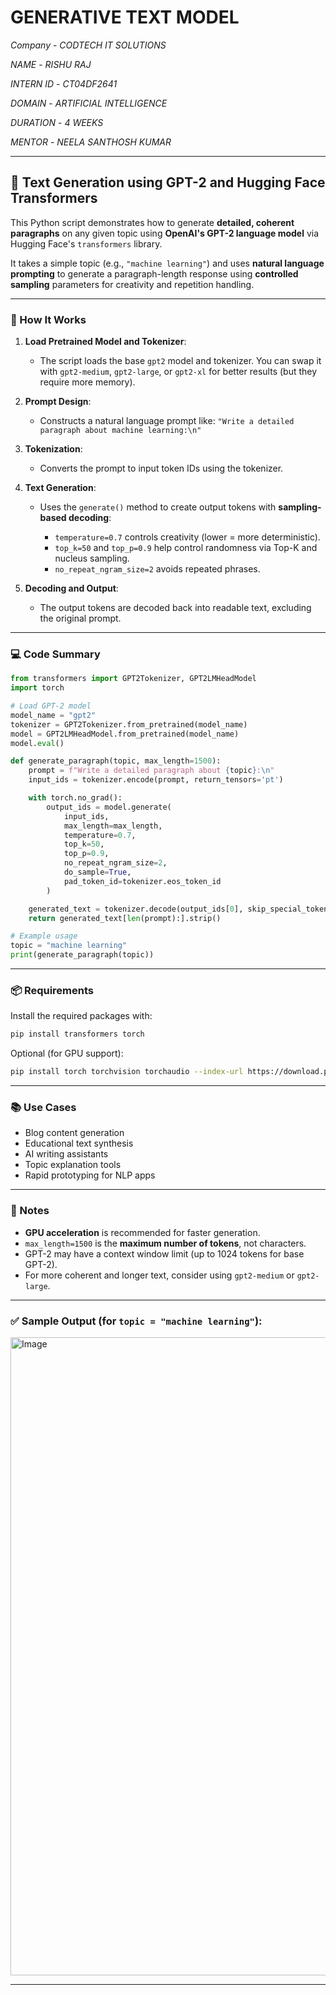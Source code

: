 # GENERATIVE TEXT MODEL

*Company* - *CODTECH IT SOLUTIONS*

*NAME* - *RISHU RAJ*

*INTERN ID* - *CT04DF2641*

*DOMAIN* - *ARTIFICIAL INTELLIGENCE*

*DURATION* - *4 WEEKS*

*MENTOR* - *NEELA SANTHOSH KUMAR*

---

## 🤖 Text Generation using GPT-2 and Hugging Face Transformers

This Python script demonstrates how to generate **detailed, coherent paragraphs** on any given topic using **OpenAI's GPT-2 language model** via Hugging Face's `transformers` library.

It takes a simple topic (e.g., `"machine learning"`) and uses **natural language prompting** to generate a paragraph-length response using **controlled sampling** parameters for creativity and repetition handling.

---

### 📜 How It Works

1. **Load Pretrained Model and Tokenizer**:

   * The script loads the base `gpt2` model and tokenizer. You can swap it with `gpt2-medium`, `gpt2-large`, or `gpt2-xl` for better results (but they require more memory).

2. **Prompt Design**:

   * Constructs a natural language prompt like:
     `"Write a detailed paragraph about machine learning:\n"`

3. **Tokenization**:

   * Converts the prompt to input token IDs using the tokenizer.

4. **Text Generation**:

   * Uses the `generate()` method to create output tokens with **sampling-based decoding**:

     * `temperature=0.7` controls creativity (lower = more deterministic).
     * `top_k=50` and `top_p=0.9` help control randomness via Top-K and nucleus sampling.
     * `no_repeat_ngram_size=2` avoids repeated phrases.

5. **Decoding and Output**:

   * The output tokens are decoded back into readable text, excluding the original prompt.

---

### 💻 Code Summary

```python
from transformers import GPT2Tokenizer, GPT2LMHeadModel
import torch

# Load GPT-2 model
model_name = "gpt2"
tokenizer = GPT2Tokenizer.from_pretrained(model_name)
model = GPT2LMHeadModel.from_pretrained(model_name)
model.eval()

def generate_paragraph(topic, max_length=1500):
    prompt = f"Write a detailed paragraph about {topic}:\n"
    input_ids = tokenizer.encode(prompt, return_tensors='pt')

    with torch.no_grad():
        output_ids = model.generate(
            input_ids,
            max_length=max_length,
            temperature=0.7,
            top_k=50,
            top_p=0.9,
            no_repeat_ngram_size=2,
            do_sample=True,
            pad_token_id=tokenizer.eos_token_id
        )

    generated_text = tokenizer.decode(output_ids[0], skip_special_tokens=True)
    return generated_text[len(prompt):].strip()

# Example usage
topic = "machine learning"
print(generate_paragraph(topic))
```

---

### 📦 Requirements

Install the required packages with:

```bash
pip install transformers torch
```

Optional (for GPU support):

```bash
pip install torch torchvision torchaudio --index-url https://download.pytorch.org/whl/cu121
```

---

### 📚 Use Cases

* Blog content generation
* Educational text synthesis
* AI writing assistants
* Topic explanation tools
* Rapid prototyping for NLP apps

---

### 🧠 Notes

* **GPU acceleration** is recommended for faster generation.
* `max_length=1500` is the **maximum number of tokens**, not characters.
* GPT-2 may have a context window limit (up to 1024 tokens for base GPT-2).
* For more coherent and longer text, consider using `gpt2-medium` or `gpt2-large`.

---

### ✅ Sample Output (for `topic = "machine learning"`):

<img width="1021" alt="Image" src="https://github.com/user-attachments/assets/85e2179b-d506-4199-8204-e3fbce2926ec" />

---

